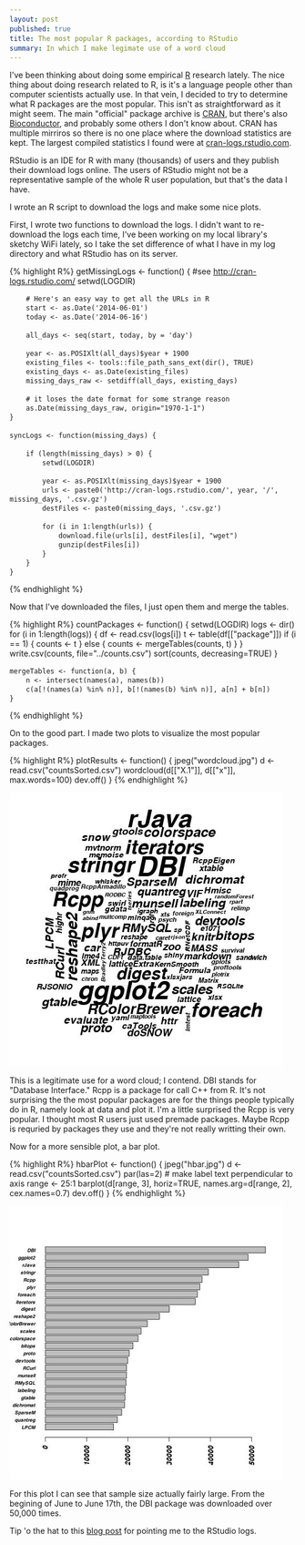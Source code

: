 ```yaml
---
layout: post
published: true
title: The most popular R packages, according to RStudio
summary: In which I make legimate use of a word cloud
---
```


I've been thinking about doing some empirical [R](http://www.r-project.org/) research lately.
The nice thing about doing research related to R, is it's a language people other than computer scientists actually use.
In that vein, I decided to try to determine what R packages are the most popular.
This isn't as straightforward as it might seem.
The main "official" package archive is [CRAN](http://cran.r-project.org), but there's also [Bioconductor](http://www.bioconductor.org/), and probably some others I don't know about.
CRAN has multiple mirriros so there is no one place where the download statistics are kept.
The largest compiled statistics I found were at [cran-logs.rstudio.com](http://cran-logs.rstudio.com/).

RStudio is an IDE for R with many (thousands) of users and they publish their download logs online.
The users of RStudio might not be a representative sample of the whole R user population, but that's the data I have.

I wrote an R script to download the logs and make some nice plots.

First, I wrote two functions to download the logs.
I didn't want to re-download the logs each time, I've been working on my local library's sketchy WiFi lately, so I take the set difference of what I have in my log directory and what RStudio has on its server.

{% highlight R%}
    getMissingLogs <- function() {
        #see http://cran-logs.rstudio.com/
        setwd(LOGDIR)

        # Here's an easy way to get all the URLs in R
        start <- as.Date('2014-06-01')
        today <- as.Date('2014-06-16')

        all_days <- seq(start, today, by = 'day')

        year <- as.POSIXlt(all_days)$year + 1900
        existing_files <- tools::file_path_sans_ext(dir(), TRUE)
        existing_days <- as.Date(existing_files)
        missing_days_raw <- setdiff(all_days, existing_days)

        # it loses the date format for some strange reason
        as.Date(missing_days_raw, origin="1970-1-1")
    }

    syncLogs <- function(missing_days) {

        if (length(missing_days) > 0) {
            setwd(LOGDIR)

            year <- as.POSIXlt(missing_days)$year + 1900
            urls <- paste0('http://cran-logs.rstudio.com/', year, '/', missing_days, '.csv.gz')
            destFiles <- paste0(missing_days, '.csv.gz')

            for (i in 1:length(urls)) {
                download.file(urls[i], destFiles[i], "wget")
                gunzip(destFiles[i])
            }
        }
    }
{% endhighlight %}

Now that I've downloaded the files, I just open them and merge the tables.

{% highlight R%}
    countPackages <- function() {
        setwd(LOGDIR)
        logs <- dir()
        for (i in 1:length(logs)) {
            df <- read.csv(logs[i])
            t <- table(df[["package"]])
            if (i == 1) {
                counts <- t
            } else {
                counts <- mergeTables(counts, t)
            }
        }
        write.csv(counts, file="../counts.csv")
        sort(counts, decreasing=TRUE)
    }

    mergeTables <- function(a, b) {
        n <- intersect(names(a), names(b))
        c(a[!(names(a) %in% n)], b[!(names(b) %in% n)], a[n] + b[n])
    }
{% endhighlight %}

On to the good part.  I made two plots to visualize the most popular packages.

{% highlight R%}
plotResults <- function() {
    jpeg("wordcloud.jpg")
    d <- read.csv("countsSorted.csv")
    wordcloud(d[["X.1"]], d[["x"]], max.words=100)
    dev.off()
}
{% endhighlight %}

![A word cloud](https://raw.githubusercontent.com/scottcarr/scottcarr.github.com/master/images/wordcloud.jpg)

This is a legitimate use for a word cloud; I contend.
DBI stands for "Database Interface."
Rcpp is a package for call C++ from R.
It's not surprising the the most popular packages are for the things people typically do in R, namely look at data and plot it.
I'm a little surprised the Rcpp is very popular.
I thought most R users just used premade packages.
Maybe Rcpp is requried by packages they use and they're not really writting their own.

Now for a more sensible plot, a bar plot.

{% highlight R%}
hbarPlot <- function() {
    jpeg("hbar.jpg")
    d <- read.csv("countsSorted.csv")
    par(las=2) # make label text perpendicular to axis
    range <- 25:1
    barplot(d[range, 3], horiz=TRUE, names.arg=d[range, 2], cex.names=0.7)
    dev.off()
}
{% endhighlight %}

![A bar plot](https://raw.githubusercontent.com/scottcarr/scottcarr.github.com/master/images/hbar.jpg)

For this plot I can see that sample size actually fairly large.
From the begining of June to June 17th, the DBI package was downloaded over 50,000 times.

Tip 'o the hat to this [blog post](http://www.r-statistics.com/2013/06/top-100-r-packages-for-2013-jan-may/) for pointing me to the RStudio logs.
